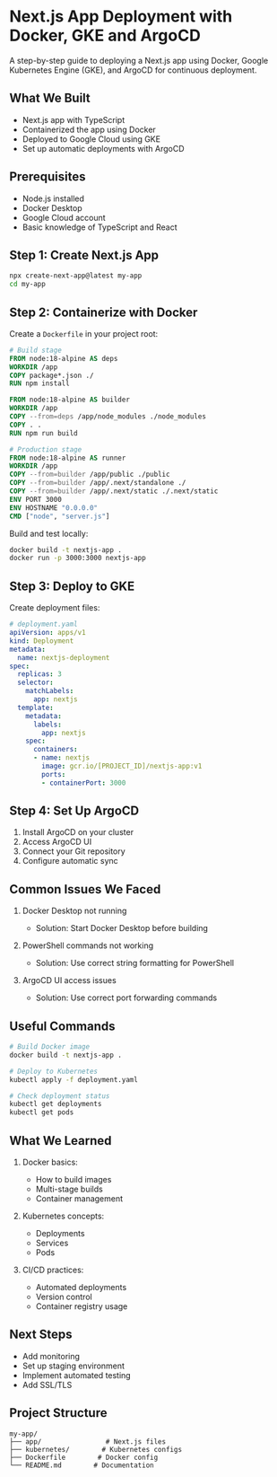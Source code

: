 # Next.js App Deployment with Docker, GKE and ArgoCD

A step-by-step guide to deploying a Next.js app using Docker, Google Kubernetes Engine (GKE), and ArgoCD for continuous deployment.

## What We Built

- Next.js app with TypeScript
- Containerized the app using Docker
- Deployed to Google Cloud using GKE
- Set up automatic deployments with ArgoCD

## Prerequisites

- Node.js installed
- Docker Desktop
- Google Cloud account
- Basic knowledge of TypeScript and React

## Step 1: Create Next.js App

```bash
npx create-next-app@latest my-app
cd my-app
```

## Step 2: Containerize with Docker

Create a `Dockerfile` in your project root:

```dockerfile
# Build stage
FROM node:18-alpine AS deps
WORKDIR /app
COPY package*.json ./
RUN npm install

FROM node:18-alpine AS builder
WORKDIR /app
COPY --from=deps /app/node_modules ./node_modules
COPY . .
RUN npm run build

# Production stage
FROM node:18-alpine AS runner
WORKDIR /app
COPY --from=builder /app/public ./public
COPY --from=builder /app/.next/standalone ./
COPY --from=builder /app/.next/static ./.next/static
ENV PORT 3000
ENV HOSTNAME "0.0.0.0"
CMD ["node", "server.js"]
```

Build and test locally:
```bash
docker build -t nextjs-app .
docker run -p 3000:3000 nextjs-app
```

## Step 3: Deploy to GKE

Create deployment files:

```yaml
# deployment.yaml
apiVersion: apps/v1
kind: Deployment
metadata:
  name: nextjs-deployment
spec:
  replicas: 3
  selector:
    matchLabels:
      app: nextjs
  template:
    metadata:
      labels:
        app: nextjs
    spec:
      containers:
      - name: nextjs
        image: gcr.io/[PROJECT_ID]/nextjs-app:v1
        ports:
        - containerPort: 3000
```

## Step 4: Set Up ArgoCD

1. Install ArgoCD on your cluster
2. Access ArgoCD UI
3. Connect your Git repository
4. Configure automatic sync

## Common Issues We Faced

1. Docker Desktop not running
   - Solution: Start Docker Desktop before building

2. PowerShell commands not working
   - Solution: Use correct string formatting for PowerShell

3. ArgoCD UI access issues
   - Solution: Use correct port forwarding commands

## Useful Commands

```bash
# Build Docker image
docker build -t nextjs-app .

# Deploy to Kubernetes
kubectl apply -f deployment.yaml

# Check deployment status
kubectl get deployments
kubectl get pods
```

## What We Learned

1. Docker basics:
   - How to build images
   - Multi-stage builds
   - Container management

2. Kubernetes concepts:
   - Deployments
   - Services
   - Pods

3. CI/CD practices:
   - Automated deployments
   - Version control
   - Container registry usage

## Next Steps

- Add monitoring
- Set up staging environment
- Implement automated testing
- Add SSL/TLS

## Project Structure
```
my-app/
├── app/                # Next.js files
├── kubernetes/        # Kubernetes configs
├── Dockerfile        # Docker config
└── README.md        # Documentation
```

